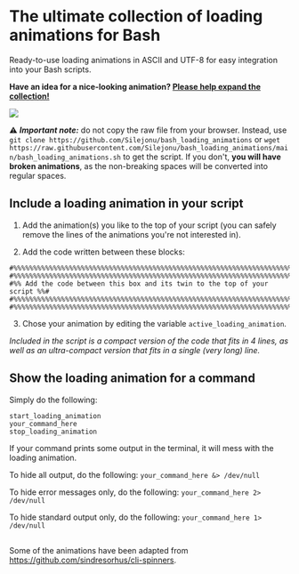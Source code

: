 # The ultimate collection of loading animations for Bash
Ready-to-use loading animations in ASCII and UTF-8 for easy integration into your Bash scripts.

**Have an idea for a nice-looking animation? [Please help expand the collection!](https://github.com/Silejonu/bash_loading_animations/issues/new?assignees=Silejonu&labels=enhancement&template=add-an-animation.yml&title=%5BNew+animation%5D+)**

![](https://github.com/Silejonu/bash_loading_animations/blob/main/demo.gif)

⚠ ***Important note:*** do not copy the raw file from your browser. Instead, use `git clone https://github.com/Silejonu/bash_loading_animations` or `wget https://raw.githubusercontent.com/Silejonu/bash_loading_animations/main/bash_loading_animations.sh` to get the script. If you don't, **you will have broken animations**, as the non-breaking spaces will be converted into regular spaces.

## Include a loading animation in your script

1. Add the animation(s) you like to the top of your script (you can safely remove the lines of the animations you're not interested in).

2. Add the code written between these blocks:
```
#%%%%%%%%%%%%%%%%%%%%%%%%%%%%%%%%%%%%%%%%%%%%%%%%%%%%%%%%%%%%%%%%%%%%%%%%%%#
#%%%%%%%%%%%%%%%%%%%%%%%%%%%%%%%%%%%%%%%%%%%%%%%%%%%%%%%%%%%%%%%%%%%%%%%%%%#
#%% Add the code between this box and its twin to the top of your script %%#
#%%%%%%%%%%%%%%%%%%%%%%%%%%%%%%%%%%%%%%%%%%%%%%%%%%%%%%%%%%%%%%%%%%%%%%%%%%#
#%%%%%%%%%%%%%%%%%%%%%%%%%%%%%%%%%%%%%%%%%%%%%%%%%%%%%%%%%%%%%%%%%%%%%%%%%%#
```
3. Chose your animation by editing the variable `active_loading_animation`.

*Included in the script is a compact version of the code that fits in 4 lines, as well as an ultra-compact version that fits in a single (very long) line.*

## Show the loading animation for a command
Simply do the following:
```
start_loading_animation
your_command_here
stop_loading_animation
```

If your command prints some output in the terminal, it will mess with the loading animation.

To hide all output, do the following: ```your_command_here &> /dev/null```

To hide error messages only, do the following: ```your_command_here 2> /dev/null```

To hide standard output only, do the following: ```your_command_here 1> /dev/null```

##
Some of the animations have been adapted from https://github.com/sindresorhus/cli-spinners.
